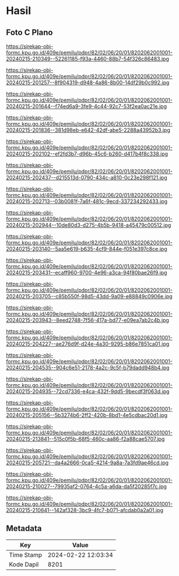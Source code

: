 # Hasil

## Foto C Plano

https://sirekap-obj-formc.kpu.go.id/409e/pemilu/pdpr/82/02/06/20/01/8202062001001-20240215-210349--52261185-f93a-4460-88b7-54f326c86483.jpg

https://sirekap-obj-formc.kpu.go.id/409e/pemilu/pdpr/82/02/06/20/01/8202062001001-20240215-201257--8f904319-d948-4a86-8b00-14df29b0c992.jpg

https://sirekap-obj-formc.kpu.go.id/409e/pemilu/pdpr/82/02/06/20/01/8202062001001-20240215-201644--f74ed6a9-3fe9-4c44-92c7-53f2ea0ac21e.jpg

https://sirekap-obj-formc.kpu.go.id/409e/pemilu/pdpr/82/02/06/20/01/8202062001001-20240215-201836--381d98eb-e642-42df-abe5-2288a43952b3.jpg

https://sirekap-obj-formc.kpu.go.id/409e/pemilu/pdpr/82/02/06/20/01/8202062001001-20240215-202102--ef2fd3b7-d96b-45c6-b260-d417b4f8c338.jpg

https://sirekap-obj-formc.kpu.go.id/409e/pemilu/pdpr/82/02/06/20/01/8202062001001-20240215-202437--d215513d-0790-434c-a810-0c23e298f121.jpg

https://sirekap-obj-formc.kpu.go.id/409e/pemilu/pdpr/82/02/06/20/01/8202062001001-20240215-202713--03b0081f-7a6f-481c-9ecd-337234292433.jpg

https://sirekap-obj-formc.kpu.go.id/409e/pemilu/pdpr/82/02/06/20/01/8202062001001-20240215-202944--10de80d3-d275-4b5b-9418-a45479c00512.jpg

https://sirekap-obj-formc.kpu.go.id/409e/pemilu/pdpr/82/02/06/20/01/8202062001001-20240215-203140--5aa5e619-b635-4cf9-844e-f051e397c8ce.jpg

https://sirekap-obj-formc.kpu.go.id/409e/pemilu/pdpr/82/02/06/20/01/8202062001001-20240215-203431--ecaff960-9700-4e96-a3ca-94f80bae26f9.jpg

https://sirekap-obj-formc.kpu.go.id/409e/pemilu/pdpr/82/02/06/20/01/8202062001001-20240215-203705--c85b550f-98d5-43dd-9a09-e88849c0906e.jpg

https://sirekap-obj-formc.kpu.go.id/409e/pemilu/pdpr/82/02/06/20/01/8202062001001-20240215-203943--8eed2748-7f56-417a-bd77-e09ea7ab2c4b.jpg

https://sirekap-obj-formc.kpu.go.id/409e/pemilu/pdpr/82/02/06/20/01/8202062001001-20240215-204227--ae276d9f-d24e-4a30-9295-b86e7851ca01.jpg

https://sirekap-obj-formc.kpu.go.id/409e/pemilu/pdpr/82/02/06/20/01/8202062001001-20240215-204535--904c6e51-2178-4a2c-9c5f-b79dadd948b4.jpg

https://sirekap-obj-formc.kpu.go.id/409e/pemilu/pdpr/82/02/06/20/01/8202062001001-20240215-204935--72cd7336-e4ca-432f-9dd5-9becdf3f063d.jpg

https://sirekap-obj-formc.kpu.go.id/409e/pemilu/pdpr/82/02/06/20/01/8202062001001-20240215-205156--5b3274b6-2ff2-420b-8bd1-4e5cdbac20d1.jpg

https://sirekap-obj-formc.kpu.go.id/409e/pemilu/pdpr/82/02/06/20/01/8202062001001-20240215-213841--515c0f5b-68f5-460c-aa86-f2a88cae5707.jpg

https://sirekap-obj-formc.kpu.go.id/409e/pemilu/pdpr/82/02/06/20/01/8202062001001-20240215-205721--da4a2666-0ca5-4214-9a8a-7a3fd9ae46cd.jpg

https://sirekap-obj-formc.kpu.go.id/409e/pemilu/pdpr/82/02/06/20/01/8202062001001-20240215-210027--79935af2-0764-4c5a-a6da-da5f20285f7c.jpg

https://sirekap-obj-formc.kpu.go.id/409e/pemilu/pdpr/82/02/06/20/01/8202062001001-20240215-210641--142af328-3bc9-4fc7-b071-afcdab0a2a01.jpg


## Metadata

| Key        | Value               |
| ---------- | ------------------- |
| Time Stamp | 2024-02-22 12:03:34 |
| Kode Dapil | 8201                |



